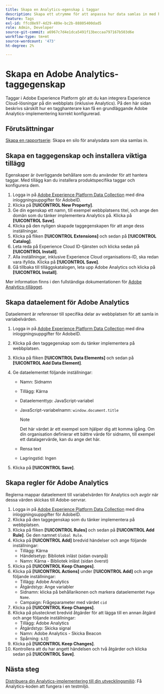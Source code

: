 ```yaml
---
title: Skapa en Analytics-egenskap i taggar
description: Skapa ett utrymme för att anpassa hur data samlas in med hjälp av taggar.
feature: Tags
exl-id: ffcd8e97-4d29-489e-bc2b-88805400dad5
role: Admin, Developer
source-git-commit: a6967c7d4e1dca5491f13beccaa797167b503d6e
workflow-type: tm+mt
source-wordcount: '473'
ht-degree: 2%

---
```


# Skapa en Adobe Analytics-taggegenskap

Taggar i Adobe Experience Platform gör att du kan integrera Experience Cloud-lösningar på din webbplats (inklusive Analytics). På den här sidan beskrivs särskilt hur en tagghanterare kan få en grundläggande Adobe Analytics-implementering korrekt konfigurerad.

## Förutsättningar

[Skapa en rapportserie](/help/admin/tools/manage-rs/new-rs/t-create-a-report-suite.md): Skapa en silo för analysdata som ska samlas in.

## Skapa en taggegenskap och installera viktiga tillägg

Egenskaper är överliggande behållare som du använder för att hantera taggar. Med tillägg kan du installera produktspecifika taggar och konfigurera dem.

1. Logga in på [Adobe Experience Platform Data Collection](https://experience.adobe.com/data-collection) med dina inloggningsuppgifter för AdobeID.
1. Klicka på **[!UICONTROL New Property]**.
1. Ge din egenskap ett namn, till exempel webbplatsens titel, och ange den domän som du tänker implementera Analytics på. Klicka på **[!UICONTROL Save]**.
1. Klicka på den nyligen skapade taggegenskapen för att ange dess inställningar.
1. Klicka på fliken **[!UICONTROL Extensions]** och sedan på **[!UICONTROL Catalog]**.
1. Leta reda på Experience Cloud ID-tjänsten och klicka sedan på **[!UICONTROL Install]**.
1. Alla inställningar, inklusive Experience Cloud organisations-ID, ska redan vara ifyllda. Klicka på **[!UICONTROL Save]**.
1. Gå tillbaka till tilläggskatalogen, leta upp Adobe Analytics och klicka på **[!UICONTROL Install]**.

Mer information finns i den fullständiga dokumentationen för [Adobe Analytics-tillägget](https://experienceleague.adobe.com/docs/experience-platform/tags/extensions/adobe/analytics/overview.html?lang=sv-SE).

## Skapa dataelement för Adobe Analytics

Dataelement är referenser till specifika delar av webbplatsen för att samla in variabelvärden.

1. Logga in på [Adobe Experience Platform Data Collection](https://experience.adobe.com/data-collection) med dina inloggningsuppgifter för AdobeID.
1. Klicka på den taggegenskap som du tänker implementera på webbplatsen.
1. Klicka på fliken **[!UICONTROL Data Elements]** och sedan på **[!UICONTROL Add Data Element]**.
1. Ge dataelementet följande inställningar:

   * Namn: Sidnamn
   * Tillägg: Kärna
   * Dataelementtyp: JavaScript-variabel
   * JavaScript-variabelnamn: `window.document.title`

     >[!NOTE]
     >
     >Det här värdet är ett exempel som hjälper dig att komma igång. Om din organisation definierar ett bättre värde för sidnamn, till exempel ett datalagervärde, kan du ange det här.
   * Rensa text
   * Lagringstid: Ingen
1. Klicka på **[!UICONTROL Save]**.

## Skapa regler för Adobe Analytics

Reglerna mappar dataelement till variabelvärden för Analytics och avgör när dessa värden skickas till Adobe-servrar.

1. Logga in på [Adobe Experience Platform Data Collection](https://experience.adobe.com/data-collection) med dina inloggningsuppgifter för AdobeID.
1. Klicka på den taggegenskap som du tänker implementera på webbplatsen.
1. Klicka på fliken **[!UICONTROL Rules]** och sedan på **[!UICONTROL Add Rule]**. Ge den namnet `Global Rule`.
1. Klicka på **[!UICONTROL Add]** bredvid händelser och ange följande inställningar:
   * Tillägg: Kärna
   * Händelsetyp: Bibliotek inläst (sidan ovanpå)
   * Namn: Kärna - Bibliotek inläst (sidan överst)
1. Klicka på **[!UICONTROL Keep Changes]**.
1. Klicka på **[!UICONTROL Actions]** under **[!UICONTROL Add]** och ange följande inställningar:
   * Tillägg: Adobe Analytics
   * Åtgärdstyp: Ange variabler
   * Sidnamn: klicka på behållarikonen och markera dataelementet `Page Name`.
   * Campaign: Frågeparameter med värdet `cid`
1. Klicka på **[!UICONTROL Keep Changes]**.
1. Klicka på plustecknet bredvid åtgärder för att lägga till en annan åtgärd och ange följande inställningar:
   * Tillägg: Adobe Analytics
   * Åtgärdstyp: Skicka signal
   * Namn: Adobe Analytics - Skicka Beacon
   * Spårning: s.t()
1. Klicka på **[!UICONTROL Keep Changes]**.
1. Kontrollera att du har angett händelsen och två åtgärder och klicka sedan på **[!UICONTROL Save]**.

## Nästa steg

[Distribuera din Analytics-implementering till din utvecklingsmiljö](deploy-dev.md): Få Analytics-koden att fungera i en testmiljö.
